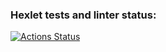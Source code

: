 ### Hexlet tests and linter status:
[![Actions Status](https://github.com/imavladmay/frontend-project-12/workflows/hexlet-check/badge.svg)](https://github.com/imavladmay/frontend-project-12/actions)